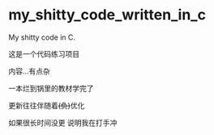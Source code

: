 # my_shitty_code_written_in_c
My shitty code in C.

这是一个代码练习项目

内容...有点杂

一本烂到锅里的教材学完了

更新往往伴随着<del>(负)</del>优化

如果很长时间没更 说明我在打手冲
